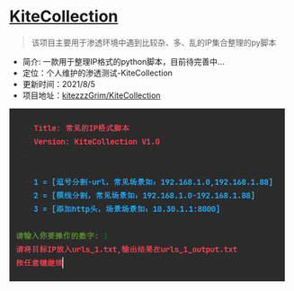 # [KiteCollection](#)
> 该项目主要用于渗透环境中遇到比较杂、多、乱的IP集合整理的py脚本

- 简介: 一款用于整理IP格式的python脚本，目前待完善中...
- 定位：个人维护的渗透测试-KiteCollection
- 更新时间：2021/8/5
- 项目地址：[kitezzzGrim/KiteCollection](#)

![](./img/1.png)


